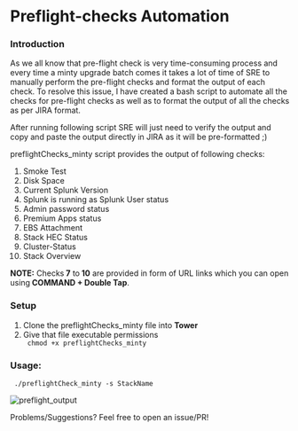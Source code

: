 # Preflight-checks Automation
<h3> Introduction </h3>
<p>As we all know that pre-flight check is very time-consuming process and every time a minty upgrade batch comes it takes a lot of time of SRE to manually perform the pre-flight checks and format the output of each check. To resolve this issue, I have created a bash script to automate all the checks for pre-flight checks as well as to format the output of all the checks as per JIRA format.

After running following script SRE will just need to verify the output and copy and paste the output directly in JIRA as it will be pre-formatted ;) 

preflightChecks_minty script provides the output of following checks:
<ol type="1">
  <li>Smoke Test</li>
  <li>Disk Space</li>
  <li>Current Splunk Version</li>
  <li>Splunk is running as Splunk User status</li>
  <li>Admin password status</li>
  <li>Premium Apps status</li>
  <li>EBS Attachment</li>
  <li>Stack HEC Status</li>
  <li>Cluster-Status</li>
  <li>Stack Overview</li>
</ol>

<strong>NOTE:</strong> Checks<strong> 7</strong> to<strong> 10</strong> are provided in form of URL links which you can open using<strong> COMMAND + Double Tap</strong>.
</p>
<h3> Setup </h3>
<ol>
  <li>Clone the preflightChecks_minty file into <b>Tower</b></li>
  <li>Give that file executable permissions</li>
  <code> chmod +x preflightChecks_minty</code>
</ol>
  
<p>
<h3> Usage: </h3> 
  <code> ./preflightCheck_minty -s StackName</code>
</p>

![preflight_output](https://user-images.githubusercontent.com/39366638/45172782-fa6f5580-b223-11e8-8999-ba0b1b5d7f16.gif)

Problems/Suggestions? Feel free to open an issue/PR!
